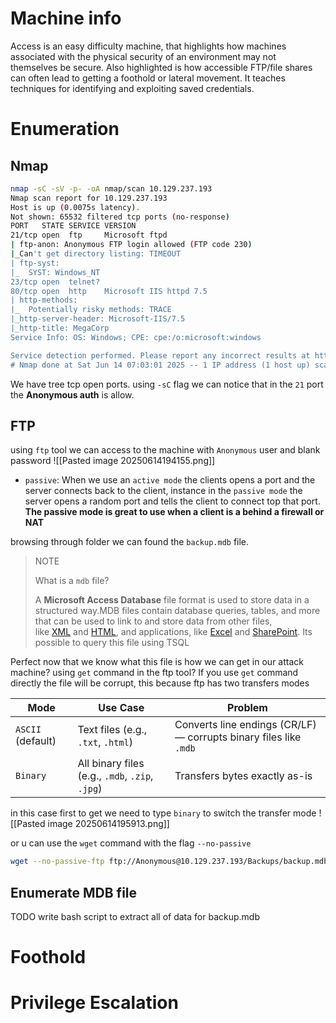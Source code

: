 # Machine info
Access is an easy difficulty machine, that highlights how machines associated with the physical security of an environment may not themselves be secure. Also highlighted is how accessible FTP/file shares can often lead to getting a foothold or lateral movement. It teaches techniques for identifying and exploiting saved credentials.
# Enumeration

## Nmap
```bash
nmap -sC -sV -p- -oA nmap/scan 10.129.237.193
Nmap scan report for 10.129.237.193
Host is up (0.0075s latency).
Not shown: 65532 filtered tcp ports (no-response)
PORT   STATE SERVICE VERSION
21/tcp open  ftp     Microsoft ftpd
| ftp-anon: Anonymous FTP login allowed (FTP code 230)
|_Can't get directory listing: TIMEOUT
| ftp-syst: 
|_  SYST: Windows_NT
23/tcp open  telnet?
80/tcp open  http    Microsoft IIS httpd 7.5
| http-methods: 
|_  Potentially risky methods: TRACE
|_http-server-header: Microsoft-IIS/7.5
|_http-title: MegaCorp
Service Info: OS: Windows; CPE: cpe:/o:microsoft:windows

Service detection performed. Please report any incorrect results at https://nmap.org/submit/ .
# Nmap done at Sat Jun 14 07:03:01 2025 -- 1 IP address (1 host up) scanned in 322.17 seconds
```

We have tree tcp open ports. using `-sC` flag we can notice that in the `21` port the **Anonymous auth** is allow.

## FTP
using `ftp` tool we can access to the machine with `Anonymous` user and blank password
![[Pasted image 20250614194155.png]]

- `passive`: When we use an `active mode` the clients opens a port and the server connects back to the client, instance in the `passive mode` the server opens a random port and tells the client to connect top that port. **The passive mode is great to use when a client is a behind a firewall or NAT**

browsing through folder we can found the `backup.mdb` file.

>NOTE
>
>What is a `mdb` file?
>
>A **Microsoft Access Database** file format is used to store data in a structured way.MDB files contain database queries, tables, and more that can be used to link to and store data from other files, like [XML](https://www.lifewire.com/what-is-an-xml-file-2622560) and [HTML](https://www.lifewire.com/htm-html-file-2621691), and applications, like [Excel](https://www.lifewire.com/what-is-microsoft-excel-3573533) and [SharePoint](https://www.lifewire.com/what-is-sharepoint-4176266). Its possible to query this file using TSQL

Perfect now that we know what this file is how we can get in our attack machine? using `get` command in the ftp tool? 
If you use `get` command directly the file will be corrupt, this because ftp has two transfers modes

| Mode              | Use Case                                        | Problem                                                           |
| ----------------- | ----------------------------------------------- | ----------------------------------------------------------------- |
| `ASCII` (default) | Text files (e.g., `.txt`, `.html`)              | Converts line endings (CR/LF) — corrupts binary files like `.mdb` |
| `Binary`          | All binary files (e.g., `.mdb`, `.zip`, `.jpg`) | Transfers bytes exactly as-is                                     |

in this case first to get we need to type `binary` to switch the transfer mode
![[Pasted image 20250614195913.png]]


or u can use the `wget` command with the flag `--no-passive`

```bash
wget --no-passive-ftp ftp://Anonymous@10.129.237.193/Backups/backup.mdb
```

## Enumerate MDB file
TODO
write bash script to extract all of data for backup.mdb



# Foothold
# Privilege Escalation

